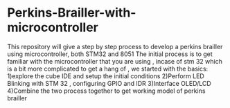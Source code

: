 # Perkins-Brailler-with-microcontroller
This repository will give a step by step process to develop a perkins brailler using microcontroller, both STM32 and 8051
The initial process is to get familiar with the microcontroller that you are using , incase of stm 32 which is a bit more complicated to get a hang of , we started with the basics:
1)explore the cube IDE and setup the initial conditions
2)Perform LED Blinking with STM 32 , configuring GPIO and IDR
3)Interface OLED/LCD 
4)Combine the two process together to get working model of perkins brailler
